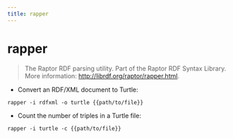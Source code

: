 ```yaml
---
title: rapper
---
```

# rapper

> The Raptor RDF parsing utility.
> Part of the Raptor RDF Syntax Library.
> More information: <http://librdf.org/raptor/rapper.html>.

- Convert an RDF/XML document to Turtle:

`rapper -i rdfxml -o turtle {{path/to/file}}`

- Count the number of triples in a Turtle file:

`rapper -i turtle -c {{path/to/file}}`
